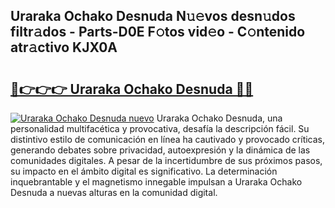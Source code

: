 ## Uraraka Ochako Desnuda N𝚞𝚎vos desn𝚞dos filtr𝚊dos - Parts-D0E F𝚘tos vid𝚎o - C𝚘ntenido atr𝚊ctivo KJX0A

# <h2><a href="http://mbbdm3.tromn.icu/?c=Uraraka+Ochako+Desnuda">🔗👉👉👉 Uraraka Ochako Desnuda 🔗🔗</a></h2>

[![Uraraka Ochako Desnuda nuevo](https://i.imgur.com/pEAQMta.gif)](http://mbbdm3.tromn.icu/?c=Uraraka+Ochako+Desnuda)
Uraraka Ochako Desnuda, una personalidad multifacética y provocativa, desafía la descripción fácil. Su distintivo estilo de comunicación en línea ha cautivado y provocado críticas, generando debates sobre privacidad, autoexpresión y la dinámica de las comunidades digitales. A pesar de la incertidumbre de sus próximos pasos, su impacto en el ámbito digital es significativo. La determinación inquebrantable y el magnetismo innegable impulsan a Uraraka Ochako Desnuda a nuevas alturas en la comunidad digital.
